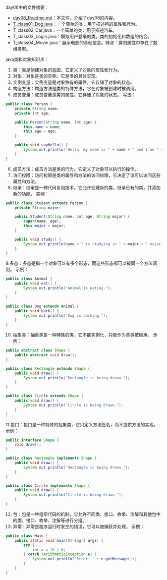 day06中的文件摘要：
- [day06_Readme.md](day06_Readme.md)：本文件，介绍了day06的内容。
- [T_class01_Dog.java](T_class01_Dog.java)：一个简单的类，用于描述狗的属性和行为。
- T_class02_Car.java：一个简单的类，用于描述汽车。
- T_class03_Login.java：模拟用户登录的类。类的初始化和数组的结合。
- T_class04_Movie.java：展示电影的基础信息。特点：类的属性中存在了数组类型。





java类和对象知识点：
1. 类：类是创建对象的蓝图，它定义了对象的属性和行为。
2. 对象：对象是类的实例，它是类的具体实现。
3. 实例变量：实例变量是对象独有的属性，它存储了对象的状态。
4. 构造方法：构造方法是类的特殊方法，它在对象被创建时被调用。
5. 成员变量：成员变量是类的属性，它存储了对象的状态。
写法：
```java
public class Person {
    private String name;
    private int age;

    public Person(String name, int age) {
        this.name = name;
        this.age = age;
    }

    public void sayHello() {
        System.out.println("Hello, my name is " + name + " and I am " + age + " years old.");
    }
}
```

6. 成员方法：成员方法是类的行为，它定义了对象可以执行的操作。
7. 访问权限：访问权限是类的属性和方法的访问权限，它决定了谁可以访问这些属性和方法。
8. 继承：继承是一种代码复用技术，它允许创建新的类，继承已有的类，并添加新的功能。
实例：
```java
public class Student extends Person {
    private String major;

    public Student(String name, int age, String major) {
        super(name, age);
        this.major = major;
    }

    public void study() {
        System.out.println(name + " is studying in " + major + " major.");
    }
}    
``` 
9.多态：多态是指一个对象可以有多个形态，而这些形态都可以被同一个方法调用。
示例：
```java
public class Animal {
    public void eat() {
        System.out.println("Animal is eating.");
    }
}

public class Dog extends Animal {
    public void bark() {
        System.out.println("Dog is barking.");
    }
}    
```
10. 抽象类：抽象类是一种特殊的类，它不能实例化，只能作为基类被继承。
示例：
```java
public abstract class Shape {
    public abstract void draw();
}

public class Rectangle extends Shape {
    public void draw() {
        System.out.println("Rectangle is being drawn.");
    }
}

public class Circle extends Shape {
    public void draw() {
        System.out.println("Circle is being drawn.");
    }
}
```
11.接口：接口是一种特殊的抽象类，它只定义方法签名，而不提供方法的实现。
示例：
```java
public interface Shape {
    void draw();
}

public class Rectangle implements Shape {
    public void draw() {
        System.out.println("Rectangle is being drawn.");
    }
}

public class Circle implements Shape {
    public void draw() {
        System.out.println("Circle is being drawn.");
    }
}
```
12. 包：包是一种组织代码的机制，它允许不同类、接口、枚举、注解和其他包中的类、接口、枚举、注解等进行分组。
13. 异常：异常是程序运行时发生的错误，它可以被捕获并处理。
示例：
```java
public class Main {
    public static void main(String[] args) {
        try {
            int a = 10 / 0;
        } catch (ArithmeticException e) {
            System.out.println("Error: " + e.getMessage());
        }
    }
}
``` 

